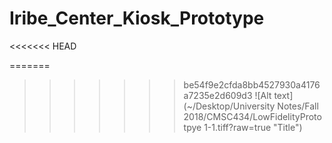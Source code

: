 # Iribe_Center_Kiosk_Prototype

<<<<<<< HEAD

=======
>>>>>>> be54f9e2cfda8bb4527930a4176a7235e2d609d3
![Alt text](~/Desktop/University Notes/Fall 2018/CMSC434/LowFidelityPrototpye 1-1.tiff?raw=true "Title")

